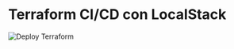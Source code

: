# Terraform CI/CD con LocalStack

![Deploy Terraform](https://github.com/SokiSotos/terraform-cicd/actions/workflows/deploy.yml/badge.svg)
